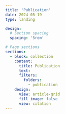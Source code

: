 ```yaml
---
title: 'Publication'
date: 2024-05-19
type: landing

design:
  # Section spacing
  spacing: '5rem'

# Page sections
sections:
  - block: collection
    content:
      title: Publication
      text: 
      filters:
        folders:
          - publication
    design:
      view: article-grid
      fill_image: false
      view: citation
---
```

